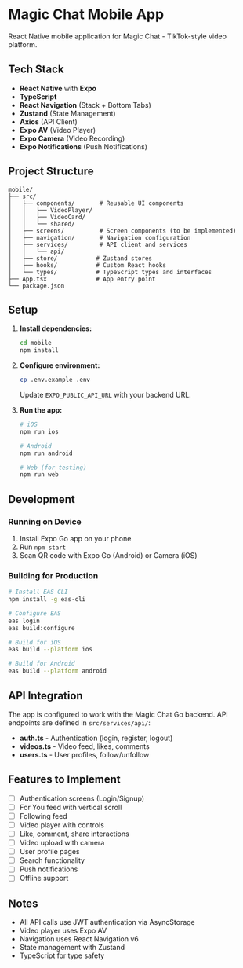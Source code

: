 # Magic Chat Mobile App

React Native mobile application for Magic Chat - TikTok-style video platform.

## Tech Stack

- **React Native** with **Expo**
- **TypeScript**
- **React Navigation** (Stack + Bottom Tabs)
- **Zustand** (State Management)
- **Axios** (API Client)
- **Expo AV** (Video Player)
- **Expo Camera** (Video Recording)
- **Expo Notifications** (Push Notifications)

## Project Structure

```
mobile/
├── src/
│   ├── components/       # Reusable UI components
│   │   ├── VideoPlayer/
│   │   ├── VideoCard/
│   │   └── shared/
│   ├── screens/          # Screen components (to be implemented)
│   ├── navigation/       # Navigation configuration
│   ├── services/         # API client and services
│   │   └── api/
│   ├── store/           # Zustand stores
│   ├── hooks/           # Custom React hooks
│   └── types/           # TypeScript types and interfaces
├── App.tsx              # App entry point
└── package.json
```

## Setup

1. **Install dependencies:**
   ```bash
   cd mobile
   npm install
   ```

2. **Configure environment:**
   ```bash
   cp .env.example .env
   ```
   Update `EXPO_PUBLIC_API_URL` with your backend URL.

3. **Run the app:**
   ```bash
   # iOS
   npm run ios

   # Android
   npm run android

   # Web (for testing)
   npm run web
   ```

## Development

### Running on Device

1. Install Expo Go app on your phone
2. Run `npm start`
3. Scan QR code with Expo Go (Android) or Camera (iOS)

### Building for Production

```bash
# Install EAS CLI
npm install -g eas-cli

# Configure EAS
eas login
eas build:configure

# Build for iOS
eas build --platform ios

# Build for Android
eas build --platform android
```

## API Integration

The app is configured to work with the Magic Chat Go backend. API endpoints are defined in `src/services/api/`:

- **auth.ts** - Authentication (login, register, logout)
- **videos.ts** - Video feed, likes, comments
- **users.ts** - User profiles, follow/unfollow

## Features to Implement

- [ ] Authentication screens (Login/Signup)
- [ ] For You feed with vertical scroll
- [ ] Following feed
- [ ] Video player with controls
- [ ] Like, comment, share interactions
- [ ] Video upload with camera
- [ ] User profile pages
- [ ] Search functionality
- [ ] Push notifications
- [ ] Offline support

## Notes

- All API calls use JWT authentication via AsyncStorage
- Video player uses Expo AV
- Navigation uses React Navigation v6
- State management with Zustand
- TypeScript for type safety